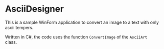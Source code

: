 # AsciiDesigner

This is a sample WinForm application to convert an image to a text with only ascii tempers.

Written in C#, the code uses the function `ConvertImage` of the `AsciiArt` class.
